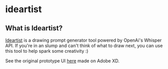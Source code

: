 # ideartist

## What is Ideartist?
[Ideartist](https://ssyeda422.github.io/ideartist/) is a drawing prompt generator tool powered by OpenAi's Whisper API. If you're in an slump and can't think of what to draw next, you can use this tool to help spark some creativity :)

See the original prototype UI [here](https://xd.adobe.com/view/3c99fae7-ff1a-425a-6401-e0b7ff01c393-4aa8/?fullscreen) made on Adobe XD.
